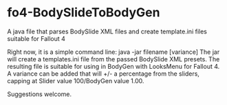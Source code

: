 # fo4-BodySlideToBodyGen
A java file that parses BodySlide XML files and create template.ini files suitable for Fallout 4

Right now, it is a simple command line:
java -jar filename [variance]
The jar will create a templates.ini file from the passed BodySlide XML presets. The resulting file is suitable for using in BodyGen with LooksMenu for Fallout 4. A variance can be added that will +/- a percentage from the sliders, capping at Slider value 100/BodyGen value 1.00.

Suggestions welcome.
